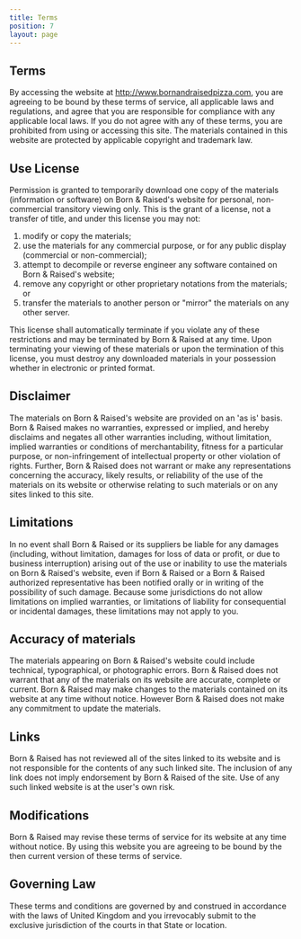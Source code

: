 ```yaml
---
title: Terms
position: 7
layout: page
---
```


## Terms

By accessing the website at http://www.bornandraisedpizza.com, you are agreeing to be bound by these terms of service, all applicable laws and regulations, and agree that you are responsible for compliance with any applicable local laws. If you do not agree with any of these terms, you are prohibited from using or accessing this site. The materials contained in this website are protected by applicable copyright and trademark law.

## Use License

Permission is granted to temporarily download one copy of the materials (information or software) on Born & Raised's website for personal, non-commercial transitory viewing only. This is the grant of a license, not a transfer of title, and under this license you may not:

1. modify or copy the materials;
2. use the materials for any commercial purpose, or for any public display (commercial or non-commercial);
3. attempt to decompile or reverse engineer any software contained on Born & Raised's website;
4. remove any copyright or other proprietary notations from the materials; or
5. transfer the materials to another person or "mirror" the materials on any other server.

This license shall automatically terminate if you violate any of these restrictions and may be terminated by Born & Raised at any time. Upon terminating your viewing of these materials or upon the termination of this license, you must destroy any downloaded materials in your possession whether in electronic or printed format.

## Disclaimer

The materials on Born & Raised's website are provided on an 'as is' basis. Born & Raised makes no warranties, expressed or implied, and hereby disclaims and negates all other warranties including, without limitation, implied warranties or conditions of merchantability, fitness for a particular purpose, or non-infringement of intellectual property or other violation of rights.
Further, Born & Raised does not warrant or make any representations concerning the accuracy, likely results, or reliability of the use of the materials on its website or otherwise relating to such materials or on any sites linked to this site.

## Limitations

In no event shall Born & Raised or its suppliers be liable for any damages (including, without limitation, damages for loss of data or profit, or due to business interruption) arising out of the use or inability to use the materials on Born & Raised's website, even if Born & Raised or a Born & Raised authorized representative has been notified orally or in writing of the possibility of such damage. Because some jurisdictions do not allow limitations on implied warranties, or limitations of liability for consequential or incidental damages, these limitations may not apply to you.

## Accuracy of materials

The materials appearing on Born & Raised's website could include technical, typographical, or photographic errors. Born & Raised does not warrant that any of the materials on its website are accurate, complete or current. Born & Raised may make changes to the materials contained on its website at any time without notice. However Born & Raised does not make any commitment to update the materials.

## Links

Born & Raised has not reviewed all of the sites linked to its website and is not responsible for the contents of any such linked site. The inclusion of any link does not imply endorsement by Born & Raised of the site. Use of any such linked website is at the user's own risk.

## Modifications

Born & Raised may revise these terms of service for its website at any time without notice. By using this website you are agreeing to be bound by the then current version of these terms of service.

## Governing Law

These terms and conditions are governed by and construed in accordance with the laws of United Kingdom and you irrevocably submit to the exclusive jurisdiction of the courts in that State or location.